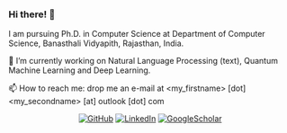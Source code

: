 ### Hi there! 👋

I am pursuing Ph.D. in Computer Science at Department of Computer Science, Banasthali Vidyapith, Rajasthan, India.

🔭 I’m currently working on Natural Language Processing (text), Quantum Machine Learning and Deep Learning.

📫 How to reach me: drop me an e-mail at <my_firstname> [dot] <my_secondname> [at] outlook [dot] com

<p align="center">
	<a href="https://github.com/pragyakatyayan"><img src="https://img.shields.io/github/followers/pragyakatyayan.svg?label=GitHub&style=social" alt="GitHub"></a>
	<a href="https://www.linkedin.com/in/pragyakatyayan"><img src="https://img.shields.io/badge/LinkedIn--_.svg?style=social&logo=linkedin" alt="LinkedIn"></a>
	<a href="https://scholar.google.com/citations?user=HZTqQX8AAAAJ&hl=en"><img src="https://img.shields.io/badge/Google-Scholar-blue" alt="GoogleScholar"></a>
</p>
